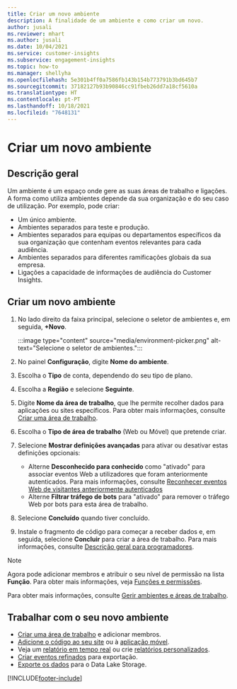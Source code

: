 ```yaml
---
title: Criar um novo ambiente
description: A finalidade de um ambiente e como criar um novo.
author: jusali
ms.reviewer: mhart
ms.author: jusali
ms.date: 10/04/2021
ms.service: customer-insights
ms.subservice: engagement-insights
ms.topic: how-to
ms.manager: shellyha
ms.openlocfilehash: 5e301b4ff0a7586fb143b154b773791b3bd645b7
ms.sourcegitcommit: 37182127b93b90846cc91fbeb26dd7a18cf5610a
ms.translationtype: HT
ms.contentlocale: pt-PT
ms.lasthandoff: 10/18/2021
ms.locfileid: "7648131"
---
```

# <a name="create-a-new-environment"></a>Criar um novo ambiente 

## <a name="overview"></a>Descrição geral

Um ambiente é um espaço onde gere as suas áreas de trabalho e ligações. A forma como utiliza ambientes depende da sua organização e do seu caso de utilização. Por exemplo, pode criar:

- Um único ambiente.
- Ambientes separados para teste e produção.
- Ambientes separados para equipas ou departamentos específicos da sua organização que contenham eventos relevantes para cada audiência.
- Ambientes separados para diferentes ramificações globais da sua empresa.
- Ligações a capacidade de informações de audiência do Customer Insights.

## <a name="create-a-new-environment"></a>Criar um novo ambiente

1. No lado direito da faixa principal, selecione o seletor de ambientes e, em seguida, **+Novo**.

   :::image type="content" source="media/environment-picker.png" alt-text="Selecione o seletor de ambientes.":::

1. No painel **Configuração**, digite **Nome do ambiente**.

1. Escolha o **Tipo** de conta, dependendo do seu tipo de plano.

1. Escolha a **Região** e selecione **Seguinte**. 

1. Digite **Nome da área de trabalho**, que lhe permite recolher dados para aplicações ou sites específicos. Para obter mais informações, consulte [Criar uma área de trabalho](create-workspace.md).

1. Escolha o **Tipo de área de trabalho** (Web ou Móvel) que pretende criar. 

1. Selecione **Mostrar definições avançadas** para ativar ou desativar estas definições opcionais:

   - Alterne **Desconhecido para conhecido** como "ativado" para associar eventos Web a utilizadores que foram anteriormente autenticados. Para mais informações, consulte [Reconhecer eventos Web de visitantes anteriormente autenticados](unknown-to-known.md)
   - Alterne **Filtrar tráfego de bots** para "ativado" para remover o tráfego Web por bots para esta área de trabalho. 

1. Selecione **Concluído** quando tiver concluído. 

1. Instale o fragmento de código para começar a receber dados e, em seguida, selecione **Concluir** para criar a área de trabalho. Para mais informações, consulte [Descrição geral para programadores](developer-resources.md).

> [!NOTE]
> Agora pode adicionar membros e atribuir o seu nível de permissão na lista **Função**. Para obter mais informações, veja [Funções e permissões](user-roles.md). 

Para obter mais informações, consulte [Gerir ambientes e áreas de trabalho](manage-environments-workspaces.md).

## <a name="work-with-your-new-environment"></a>Trabalhar com o seu novo ambiente

- [Criar uma área de trabalho](../engagement-insights/create-workspace.md) e adicionar membros.
- [Adicione o código ao seu site](../engagement-insights/instrument-website.md) ou à [aplicação móvel](../engagement-insights/developer-resources.md#capture-events-from-mobile-apps).
- Veja um [relatório em tempo real](../engagement-insights/view-reports.md) ou crie [relatórios personalizados](../engagement-insights/custom-reports.md).
- [Criar eventos refinados](../engagement-insights/refined-events.md) para exportação.
- [Exporte os dados](../engagement-insights/export-events.md) para o Data Lake Storage.

[!INCLUDE[footer-include](../includes/footer-banner.md)]
